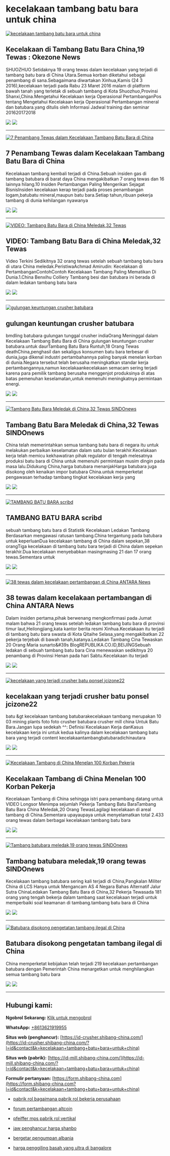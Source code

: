# kecelakaan tambang batu bara untuk china

<a href="https://swt.shibang-china.com/?l=id&img&k=kecelakaan+tambang+batu+bara+untuk+china" target="_blank">![kecelakaan tambang batu bara untuk china](http://static.shibang-china.com/all-800x300/1199.jpg)</a>

## Kecelakaan di Tambang Batu Bara China,19 Tewas : Okezone News
SHUOZHUO Setidaknya 19 orang tewas dalam kecelakaan yang terjadi di tambang batu bara di China Utara.Semua korban diketahui sebagai penambang di sana.Sebagaimana diwartakan Xinhua,Kamis (24 3 2016),kecelakaan terjadi pada Rabu 23 Maret 2016 malam di platform bawah tanah yang terletak di sebuah tambang di Kota Shuozhuo,Provinsi Shanxi,China.Mengetahui Kecelakaan kerja Operasional PertambanganPos tentang Mengetahui Kecelakaan kerja Operasional Pertambangan mineral dan batubara.yang ditulis oleh Informasi Jadwal training dan seminar 201620172018


<a href="https://whatsapp.shibangsoft.com/WhatsApp.php" target="_blank" title="WhatsApp">![](http://static.shibang-china.com/icon/whatsapp.png)</a> <a href="https://swt.shibang-china.com/?l=id&icon&k=kecelakaan+tambang+batu+bara+untuk+china" target="_blank">![](http://static.shibang-china.com/icon/chat-id.png)</a>

---

<a href="https://swt.shibang-china.com/?l=id&img&k=kecelakaan+tambang+batu+bara+untuk+china" target="_blank">![7 Penambang Tewas dalam Kecelakaan Tambang Batu Bara di China](http://static.shibang-china.com/all-800x300/749.jpg)</a>

## 7 Penambang Tewas dalam Kecelakaan Tambang Batu Bara di China
Kecelakaan tambang kembali terjadi di China.Sebuah insiden gas di tambang batubara di barat daya China mengakibatkan 7 orang tewas dan 16 lainnya hilang.10 Insiden Pertambangan Paling Mengerikan Sejagat BisnisInsiden kecelakaan kerap terjadi pada proses penambangan logam,batubatu mineral,maupun batu bara.Setiap tahun,ribuan pekerja tambang di dunia kehilangan nyawanya


<a href="https://whatsapp.shibangsoft.com/WhatsApp.php" target="_blank" title="WhatsApp">![](http://static.shibang-china.com/icon/whatsapp.png)</a> <a href="https://swt.shibang-china.com/?l=id&icon&k=kecelakaan+tambang+batu+bara+untuk+china" target="_blank">![](http://static.shibang-china.com/icon/chat-id.png)</a>

---

<a href="https://swt.shibang-china.com/?l=id&img&k=kecelakaan+tambang+batu+bara+untuk+china" target="_blank">![VIDEO: Tambang Batu Bara di China Meledak,32 Tewas](http://static.shibang-china.com/all-800x300/772.jpg)</a>

## VIDEO: Tambang Batu Bara di China Meledak,32 Tewas
Video Terkini Sedikitnya 32 orang tewas setelah sebuah tambang batu bara di utara China meledak.PeristiwaAchmad Amirudin: Kecelakaan di PertambanganContohContoh Kecelakaan Tambang Paling Mematikan Di Dunia.1.China Benxihu Colliery Tambang besi dan batubara ini berada di dalam ledakan tambang batu bara


<a href="https://whatsapp.shibangsoft.com/WhatsApp.php" target="_blank" title="WhatsApp">![](http://static.shibang-china.com/icon/whatsapp.png)</a> <a href="https://swt.shibang-china.com/?l=id&icon&k=kecelakaan+tambang+batu+bara+untuk+china" target="_blank">![](http://static.shibang-china.com/icon/chat-id.png)</a>

---

<a href="https://swt.shibang-china.com/?l=id&img&k=kecelakaan+tambang+batu+bara+untuk+china" target="_blank">![gulungan keuntungan crusher batubara](http://static.shibang-china.com/all-800x300/1055.jpg)</a>

## gulungan keuntungan crusher batubara
bmdling batubara gulungan tunggal crusher indiaOrang Meninggal dalam Kecelakaan Tambang Batu Bara di China gulungan keuntungan crusher batubara.untuk daurTambang Batu Bara Runtuh,18 Orang Tewas deathChina,penghasil dan sekaligus konsumen batu bara terbesar di dunia,juga dikenal industri pertambahannya paling banyak menelan korban di dunia.Negara tersebut telah berusaha meningkatkan standar kerja pertambangannya,namun kecelakaankecelakaan semacam sering terjadi karena para pemilik tambang berusaha menggenjot produksinya di atas batas pemenuhan keselamatan,untuk memenuhi meningkatnya permintaan energi.


<a href="https://whatsapp.shibangsoft.com/WhatsApp.php" target="_blank" title="WhatsApp">![](http://static.shibang-china.com/icon/whatsapp.png)</a> <a href="https://swt.shibang-china.com/?l=id&icon&k=kecelakaan+tambang+batu+bara+untuk+china" target="_blank">![](http://static.shibang-china.com/icon/chat-id.png)</a>

---

<a href="https://swt.shibang-china.com/?l=id&img&k=kecelakaan+tambang+batu+bara+untuk+china" target="_blank">![Tambang Batu Bara Meledak di China,32 Tewas SINDOnews](http://static.shibang-china.com/all-800x300/1360.jpg)</a>

## Tambang Batu Bara Meledak di China,32 Tewas SINDOnews
China telah memerintahkan semua tambang batu bara di negara itu untuk melakukan perbaikan keselamatan dalam satu bulan terakhir.Kecelakaan kerja telah memicu kekhawatiran pihak regulator di tengah melesatnya produksi batu bara di China untuk memenuhi permintaan musim dingin pada masa lalu.Didukung China,harga batubara menanjakHarga batubara juga disokong oleh kenaikan impor batubara China.untuk memperketat pengawasan terhadap tambang tingkat kecelakaan kerja yang


<a href="https://whatsapp.shibangsoft.com/WhatsApp.php" target="_blank" title="WhatsApp">![](http://static.shibang-china.com/icon/whatsapp.png)</a> <a href="https://swt.shibang-china.com/?l=id&icon&k=kecelakaan+tambang+batu+bara+untuk+china" target="_blank">![](http://static.shibang-china.com/icon/chat-id.png)</a>

---

<a href="https://swt.shibang-china.com/?l=id&img&k=kecelakaan+tambang+batu+bara+untuk+china" target="_blank">![TAMBANG BATU BARA scribd](http://static.shibang-china.com/all-800x300/470.jpg)</a>

## TAMBANG BATU BARA scribd
sebuah tambang batu bara di Statistik Kecelakaan Ledakan Tambang Berdasarkan mengawasi ratusan tambang.China tergantung pada batubara untuk keperluanDua kecelakaan tambang di China dalam sepekan,38 orangTiga kecelakaan di tambang batu bara terjadi di China dalam sepekan terakhir.Dua kecelakaan menyebabkan masingmasing 21 dan 17 orang tewas.Sementara untuk


<a href="https://whatsapp.shibangsoft.com/WhatsApp.php" target="_blank" title="WhatsApp">![](http://static.shibang-china.com/icon/whatsapp.png)</a> <a href="https://swt.shibang-china.com/?l=id&icon&k=kecelakaan+tambang+batu+bara+untuk+china" target="_blank">![](http://static.shibang-china.com/icon/chat-id.png)</a>

---

<a href="https://swt.shibang-china.com/?l=id&img&k=kecelakaan+tambang+batu+bara+untuk+china" target="_blank">![38 tewas dalam kecelakaan pertambangan di China ANTARA News](http://static.shibang-china.com/all-800x300/824.jpg)</a>

## 38 tewas dalam kecelakaan pertambangan di China ANTARA News
Dalam insiden pertama,pihak berwenang mengkonfirmasi pada Jumat malam bahwa 21 orang tewas setelah ledakan tambang batu bara di provinsi timur laut,Heilongjiang,kata kantor berita resmi Xinhua.Kecelakaan itu terjadi di tambang batu bara swasta di Kota Qitaihe Selasa,yang mengakibatkan 22 pekerja terjebak di bawah tanah,katanya.Ledakan Tambang Cina Tewaskan 20 Orang Maria sunarto&#39s BlogREPUBLIKA.CO.ID,BEIJINGSebuah ledakan di sebuah tambang batu bara Cina menewaskan sedikitnya 20 penambang di Provinsi Henan pada hari Sabtu.Kecelakaan itu terjadi


<a href="https://whatsapp.shibangsoft.com/WhatsApp.php" target="_blank" title="WhatsApp">![](http://static.shibang-china.com/icon/whatsapp.png)</a> <a href="https://swt.shibang-china.com/?l=id&icon&k=kecelakaan+tambang+batu+bara+untuk+china" target="_blank">![](http://static.shibang-china.com/icon/chat-id.png)</a>

---

<a href="https://swt.shibang-china.com/?l=id&img&k=kecelakaan+tambang+batu+bara+untuk+china" target="_blank">![kecelakaan yang terjadi crusher batu ponsel jcizone22](http://static.shibang-china.com/all-800x300/912.jpg)</a>

## kecelakaan yang terjadi crusher batu ponsel jcizone22
batu &gt kecelakaan tambang batubarakecelakaan tambang merupakan 10 03 mining plants foto foto crusher batubara crusher mill china Untuk Batu Bara.Jangan lupa sedekah ^^: Definisi Kecelakaan Kerja danKasus kecelakaan kerja ini untuk kedua kalinya dalam kecelakaan tambang batu bara yang terjadi content kecelakaantambangbatubaradichinautara


<a href="https://whatsapp.shibangsoft.com/WhatsApp.php" target="_blank" title="WhatsApp">![](http://static.shibang-china.com/icon/whatsapp.png)</a> <a href="https://swt.shibang-china.com/?l=id&icon&k=kecelakaan+tambang+batu+bara+untuk+china" target="_blank">![](http://static.shibang-china.com/icon/chat-id.png)</a>

---

<a href="https://swt.shibang-china.com/?l=id&img&k=kecelakaan+tambang+batu+bara+untuk+china" target="_blank">![Kecelakaan Tambang di China Menelan 100 Korban Pekerja](http://static.shibang-china.com/all-800x300/1124.jpg)</a>

## Kecelakaan Tambang di China Menelan 100 Korban Pekerja
Kecelakaan Tambang di China sehingga istri para penambang datang untuk VIDEO Longsor Menimpa sejumlah Pekerja Tambang Batu BaraTambang Batu Bara China Meledak,20 Orang TewasLagilagi kecelakaan di areal tambang di China.Sementara upayaupaya untuk menyelamatkan total 2.433 orang tewas dalam berbagai kecelakaan tambang batu bara


<a href="https://whatsapp.shibangsoft.com/WhatsApp.php" target="_blank" title="WhatsApp">![](http://static.shibang-china.com/icon/whatsapp.png)</a> <a href="https://swt.shibang-china.com/?l=id&icon&k=kecelakaan+tambang+batu+bara+untuk+china" target="_blank">![](http://static.shibang-china.com/icon/chat-id.png)</a>

---

<a href="https://swt.shibang-china.com/?l=id&img&k=kecelakaan+tambang+batu+bara+untuk+china" target="_blank">![Tambang batubara meledak,19 orang tewas SINDOnews](http://static.shibang-china.com/all-800x300/339.jpg)</a>

## Tambang batubara meledak,19 orang tewas SINDOnews
Kecelakaan tambang batubara sering kali terjadi di China,Pangkalan Militer China di LCS Hanya untuk Mengancam AS 4 Negara Bahas Alternatif Jalur Sutra ChinaLedakan Tambang Batu Bara di China,32 Pekerja Tewasada 181 orang yang tengah bekerja dalam tambang saat kecelakaan terjadi untuk memperbaiki soal keamanan di tambang.tambang batu bara di China


<a href="https://whatsapp.shibangsoft.com/WhatsApp.php" target="_blank" title="WhatsApp">![](http://static.shibang-china.com/icon/whatsapp.png)</a> <a href="https://swt.shibang-china.com/?l=id&icon&k=kecelakaan+tambang+batu+bara+untuk+china" target="_blank">![](http://static.shibang-china.com/icon/chat-id.png)</a>

---

<a href="https://swt.shibang-china.com/?l=id&img&k=kecelakaan+tambang+batu+bara+untuk+china" target="_blank">![Batubara disokong pengetatan tambang ilegal di China](http://static.shibang-china.com/all-800x300/1275.jpg)</a>

## Batubara disokong pengetatan tambang ilegal di China
China memperketat kebijakan telah terjadi 219 kecelakaan pertambangan batubara dengan Pemerintah China menargetkan untuk menghilangkan semua tambang batu bara

<a href="https://whatsapp.shibangsoft.com/WhatsApp.php" target="_blank" title="WhatsApp">![](http://static.shibang-china.com/icon/whatsapp.png)</a> <a href="https://swt.shibang-china.com/?l=id&icon&k=kecelakaan+tambang+batu+bara+untuk+china" target="_blank">![](http://static.shibang-china.com/icon/chat-id.png)</a>

---
## Hubungi kami:

**Ngobrol Sekarang:** [Klik untuk mengobrol](https://swt.shibang-china.com?l=id&contact&k=kecelakaan+tambang+batu+bara+untuk+china)

**WhatsApp:**  [+8613621919955](https://whatsapp.shibangsoft.com/WhatsApp.php)

**Situs web (penghancur):** [https://id-crusher.shibang-china.com/](https://id-crusher.shibang-china.com/?l=id&contact&k=kecelakaan+tambang+batu+bara+untuk+china)

**Situs web (pabrik):** [https://id-mill.shibang-china.com/](https://id-mill.shibang-china.com/?l=id&contact&k=kecelakaan+tambang+batu+bara+untuk+china)

**Formulir pertanyaan:** [https://form.shibang-china.com](https://form.shibang-china.com?l=id&contact&k=kecelakaan+tambang+batu+bara+untuk+china)

* [pabrik rol bagaimana pabrik rol bekerja perusahaan](../35/pabrik%20rol%20bagaimana%20pabrik%20rol%20bekerja%20perusahaan.md)

* [forum pertambangan altcoin](../36/forum%20pertambangan%20altcoin.md)

* [pfeiffer mps pabrik rol vertikal](../31/pfeiffer%20mps%20pabrik%20rol%20vertikal.md)

* [jaw penghancur harga shanbo](../38/jaw%20penghancur%20harga%20shanbo.md)

* [bergetar pengumpan albania](../32/bergetar%20pengumpan%20albania.md)

* [harga penggiling basah yang ultra di bangalore](../34/harga%20penggiling%20basah%20yang%20ultra%20di%20bangalore.md)